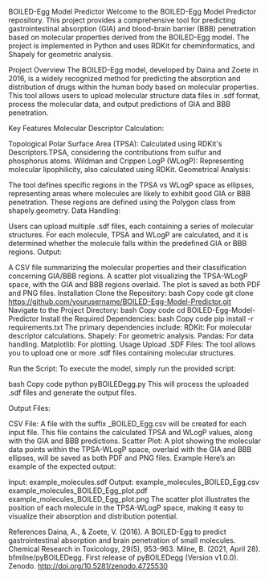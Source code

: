 BOILED-Egg Model Predictor
Welcome to the BOILED-Egg Model Predictor repository. This project provides a comprehensive tool for predicting gastrointestinal absorption (GIA) and blood-brain barrier (BBB) penetration based on molecular properties derived from the BOILED-Egg model. The project is implemented in Python and uses RDKit for cheminformatics, and Shapely for geometric analysis.

Project Overview
The BOILED-Egg model, developed by Daina and Zoete in 2016, is a widely recognized method for predicting the absorption and distribution of drugs within the human body based on molecular properties. This tool allows users to upload molecular structure data files in .sdf format, process the molecular data, and output predictions of GIA and BBB penetration.

Key Features
Molecular Descriptor Calculation:

Topological Polar Surface Area (TPSA): Calculated using RDKit's Descriptors.TPSA, considering the contributions from sulfur and phosphorus atoms.
Wildman and Crippen LogP (WLogP): Representing molecular lipophilicity, also calculated using RDKit.
Geometrical Analysis:

The tool defines specific regions in the TPSA vs WLogP space as ellipses, representing areas where molecules are likely to exhibit good GIA or BBB penetration.
These regions are defined using the Polygon class from shapely.geometry.
Data Handling:

Users can upload multiple .sdf files, each containing a series of molecular structures.
For each molecule, TPSA and WLogP are calculated, and it is determined whether the molecule falls within the predefined GIA or BBB regions.
Output:

A CSV file summarizing the molecular properties and their classification concerning GIA/BBB regions.
A scatter plot visualizing the TPSA-WLogP space, with the GIA and BBB regions overlaid. The plot is saved as both PDF and PNG files.
Installation
Clone the Repository:
bash
Copy code
git clone https://github.com/yourusername/BOILED-Egg-Model-Predictor.git
Navigate to the Project Directory:
bash
Copy code
cd BOILED-Egg-Model-Predictor
Install the Required Dependencies:
bash
Copy code
pip install -r requirements.txt
The primary dependencies include:
RDKit: For molecular descriptor calculations.
Shapely: For geometric analysis.
Pandas: For data handling.
Matplotlib: For plotting.
Usage
Upload .SDF Files:
The tool allows you to upload one or more .sdf files containing molecular structures.

Run the Script:
To execute the model, simply run the provided script:

bash
Copy code
python pyBOILEDegg.py
This will process the uploaded .sdf files and generate the output files.

Output Files:

CSV File: A file with the suffix _BOILED_Egg.csv will be created for each input file. This file contains the calculated TPSA and WLogP values, along with the GIA and BBB predictions.
Scatter Plot: A plot showing the molecular data points within the TPSA-WLogP space, overlaid with the GIA and BBB ellipses, will be saved as both PDF and PNG files.
Example
Here’s an example of the expected output:

Input: example_molecules.sdf
Output:
example_molecules_BOILED_Egg.csv
example_molecules_BOILED_Egg_plot.pdf
example_molecules_BOILED_Egg_plot.png
The scatter plot illustrates the position of each molecule in the TPSA-WLogP space, making it easy to visualize their absorption and distribution potential.


References
Daina, A., & Zoete, V. (2016). A BOILED-Egg to predict gastrointestinal absorption and brain penetration of small molecules. Chemical Research in Toxicology, 29(5), 953-963.
Milne, B. (2021, April 28). bfmilne/pyBOILEDegg. First release of pyBOILEDegg (Version v1.0.0). Zenodo. http://doi.org/10.5281/zenodo.4725530
